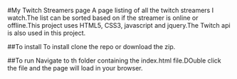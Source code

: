 #My Twitch Streamers page
A page listing of all the twitch streamers I watch.The list can be sorted based on if the streamer is online or offline.This project uses HTML5, CSS3, javascript and jquery.The Twitch api is also used in this project.

##To install
To install clone the repo or download the zip.

##To run
Navigate to th folder containing the index.html file.DOuble click the file and the page will load in your browser.